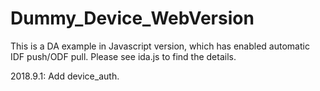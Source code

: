 # Dummy_Device_WebVersion

This is a DA example in Javascript version, which has enabled automatic IDF push/ODF pull. Please see ida.js to find the details.

2018.9.1: Add device_auth.
